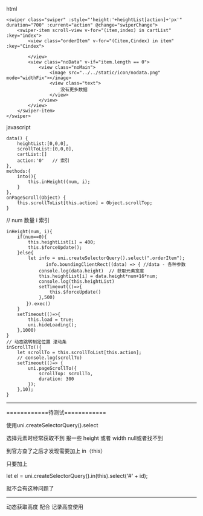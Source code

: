 html
``` 
<swiper class="swiper" :style="'height:'+heightList[action]+'px'" duration="700" :current="action" @change="swiperChange">
    <swiper-item scroll-view v-for="(item,index) in cartList" :key="index">
        <view class="orderItem" v-for="(Citem,Cindex) in item" :key="Cindex">

        </view>
        <view class="noData" v-if="item.length == 0">
            <view class="noMain">
                <image src="../../static/icon/nodata.png" mode="widthFix"></image>
                <view class="text">
                    没有更多数据
                </view>
            </view>
        </view>
    </swiper-item>
</swiper>
```
javascript
``` 
data() {
    heightList:[0,0,0],
    scrollToList:[0,0,0],
    cartList:[]
    action:'0'   // 索引
},
methods:{
    into(){
        this.inHeight((num, i);
    }
}, 
onPageScroll(Object) {
    this.scrollToList[this.action] = Object.scrollTop;
}
```

// num 数量 i 索引

``` 
inHeight(num, i){
    if(num==0){
        this.heightList[i] = 400;
        this.$forceUpdate();
    }else{
        let info = uni.createSelectorQuery().select(".orderItem");
　　　 	 　	info.boundingClientRect((data) => { //data - 各种参数
            console.log(data.height)  // 获取元素宽度
            this.heightList[i] = data.height*num+16*num;
            console.log(this.heightList)
            setTimeout(()=>{
                this.$forceUpdate()
            },500)
　　    }).exec()
    }
    setTimeout(()=>{
        this.load = true;
        uni.hideLoading();
    },1000)
}
// 动态跳转制定位置 滚动条
inScrollTo(){
    let scrollTo = this.scrollToList[this.action];
    // console.log(scrollTo)
    setTimeout(()=> {
        uni.pageScrollTo({
            scrollTop: scrollTo,
            duration: 300
        });
    },10);
}
```

***********************
============待测试============

使用uni.createSelectorQuery().select

选择元素时经常获取不到 报一些 height 或者 width null或者找不到

到官方查了之后才发现需要加上 in（this）

只要加上

let el = uni.createSelectorQuery().in(this).select('#' + id); 

就不会有这种问题了

***********************

动态获取高度  配合  记录高度使用
